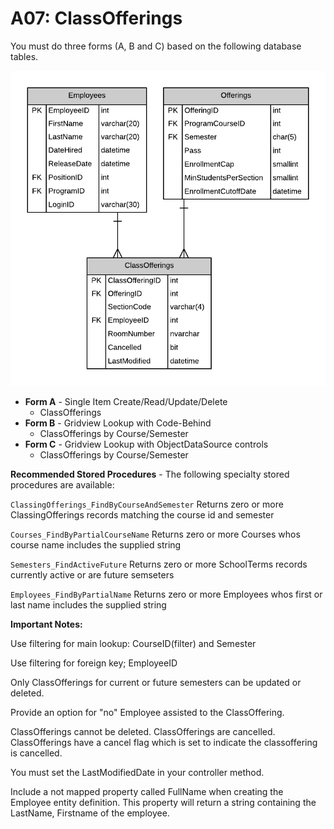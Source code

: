 # A07: ClassOfferings

You must do three forms (A, B and C) based on the following database tables.

![](A07.png)

- **Form A** - Single Item Create/Read/Update/Delete
  - ClassOfferings
- **Form B** - Gridview Lookup with Code-Behind
  - ClassOfferings by Course/Semester
- **Form C** - Gridview Lookup with ObjectDataSource controls
  - ClassOfferings by Course/Semester

**Recommended Stored Procedures** - The following specialty stored procedures are available:

`ClassingOfferings_FindByCourseAndSemester` Returns zero or more ClassingOfferings records matching the course id and semester

`Courses_FindByPartialCourseName` Returns zero or more Courses whos course name includes the supplied string

`Semesters_FindActiveFuture` Returns zero or more SchoolTerms records currently active or are future semseters

`Employees_FindByPartialName` Returns zero or more Employees whos first or last name includes the supplied string

**Important Notes:** 

Use filtering for main lookup: CourseID(filter) and Semester

Use filtering for foreign key; EmployeeID

Only ClassOfferings for current or future semesters can be updated or deleted.

Provide an option for "no" Employee assisted to the ClassOffering.

ClassOfferings cannot be deleted. ClassOfferings are cancelled. ClassOfferings have a cancel flag which is set to indicate the classoffering is cancelled.

You must set the LastModifiedDate in your controller method.

Include a not mapped property called FullName when creating the Employee entity definition. This property will return a string containing the LastName, Firstname of the employee.
